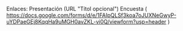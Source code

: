 Enlaces: Presentación (URL "Títol opcional")
         Encuesta ( https://docs.google.com/forms/d/e/1FAIpQLSf3koa7oJUXNeGwyP-uYDPaeGEj8KqqHa9uMGH0avZKL-vi0Q/viewform?usp=header ) 
